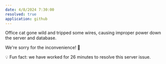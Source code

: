 ```yaml
---
date: 4/8/2024 7:30:00
resolved: true
application: github
---
```


Office cat gone wild and tripped some wires, causing improper power down the server and database.

We're sorry for the inconvenience! 🙇

💡 Fun fact: we have worked for 26 minutes to resolve this server issue.
